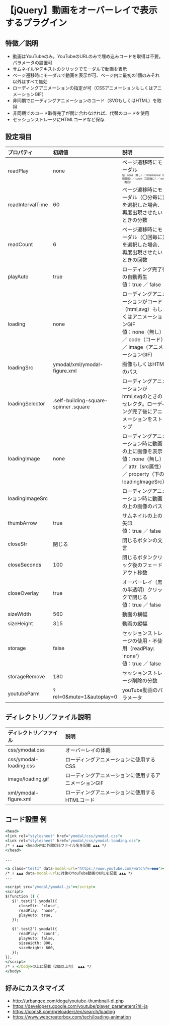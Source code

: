 # 【jQuery】動画をオーバーレイで表示するプラグイン

## 特徴／説明
- 動画はYouTubeのみ。YouTubeのURLのみで埋め込みコードを取得は不要。パラメータの設置可
- サムネイルやテキストのクリックでモーダルで動画を表示
- ページ遷移時にモーダルで動画を表示が可、ページ内に最初の1個のみそれ以外はすべて無効
- ローディングアニメーションの指定が可（CSSアニメーションもしくはアニメーションGIF）
- 非同期でローディングアニメーションのコード（SVGもしくはHTML）を取得
- 非同期でのコード取得完了が間に合わなければ、代替のコードを使用
- セッションストレージにHTMLコードなど保存

## 設定項目
| プロパティ | 初期値 | 説明 |
|:------------|:------------|:------------|
| readPlay | none | ページ遷移時にモーダル<br><span style="font-size: 50%;">値：none（無し）／ timeInterval（時間間隔）／ count（〇回毎に）／ every（毎回）<span> |
| readIntervalTime | 60 | ページ遷移時にモーダル（〇分毎に）を選択した場合、再度出現させたいときの分数 |
| readCount | 6 | ページ遷移時にモーダル（〇回毎に）を選択した場合、再度出現させたいときの回数 |
| playAuto | true | ローディング完了後の自動再生<br>値：true ／ false |
| loading | none | ローディングアニメーションがコード（html,svg）もしくはアニメーションGIF<br>値：none（無し） ／ code（コード） ／ image（アニメーションGIF） |
| loadingSrc | ymodal/xml/ymodal-figure.xml | 画像もしくはHTMLのパス |
| loadingSelector | .self-building-square-spinner .square | ローディングアニメーションがhtml,svgのときのセレクタ。ローディング完了後にアニメーションをストップ |
| loadingImage | none | ローディングアニメーション時に動画の上に画像を表示<br>値：none（無し）／ attr（src属性）／ property（下のloadingImageSrc） |
| loadingImageSrc |  | ローディングアニメーション時に動画の上の画像のパス |
| thumbArrow | true | サムネイルの上の矢印<br>値：true ／ false |
| closeStr | 閉じる | 閉じるボタンの文言 |
| closeSeconds | 100 | 閉じるボタンクリック後のフェードアウト秒数 |
| closeOverlay | true | オーバーレイ（黒の半透明）クリックで閉じる<br>値：true ／ false |
| sizeWidth | 560 | 動画の横幅 |
| sizeHeight | 315 | 動画の縦幅 |
| storage | false | セッションストレージの使用・不使用（readPlay: 'none'）<br>値：true ／ false |
| storageRemove | 180 | セッションストレージ削除の分数 |
| youtubeParm | ?rel=0&mute=1&autoplay=0 | youTube動画のパラメータ |

## ディレクトリ／ファイル説明
| ディレクトリ／ファイル | 説明 | 
|:------------|:------------|
| css/ymodal.css | オーバーレイの体裁 |
| css/ymodal-loading.css | ローディングアニメーションに使用するCSS |
| image/loading.gif | ローディングアニメーションに使用するアニメーションGIF |
| xml/ymodal-figure.xml | ローディングアニメーションに使用するHTMLコード | 

## コード設置 例
```end.cmd
<head>
<link rel="stylesheet" href="ymodal/css/ymodal.css">
<link rel="stylesheet" href="ymodal/css/ymodal-loading.css">
/* ↑ ▲▲▲ <head>内に外部CSSファイル名を記載 ▲▲▲ */
</head>

...

<a class="test1" data-modal-url="https://www.youtube.com/watch?v=●●●"><img　src="img/sample.jpg" alt=""></a>
/* ↑ ▲▲▲ data-modal-urlに対象のYouTube動画のURLを記載 ▲▲▲ */
...

<script src="ymodal/ymodal.js"></script>
<script>
$(function () {
   $('.test1').ymodal({
      closeStr: 'close',
      readPlay: 'none',
      playAuto: true,
   });

   $('.test2').ymodal({
      readPlay: 'count',
      playAuto: false,
      sizeWidth: 800,
      sizeHeight: 600,
   });
});
</script>
/* ↑ </body>の上に記載（2個以上可） ▲▲▲ */
</body>
```

## 好みにカスタマイズ
- http://urbanqee.com/doga/youtube-thumbnail-dl.php
- https://developers.google.com/youtube/player_parameters?hl=ja
- https://icons8.com/preloaders/en/search/loading
- https://www.webcreatorbox.com/tech/loading-animation
